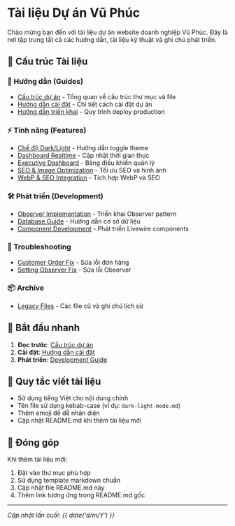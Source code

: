 # Tài liệu Dự án Vũ Phúc

Chào mừng bạn đến với tài liệu dự án website doanh nghiệp Vũ Phúc. Đây là nơi tập trung tất cả các hướng dẫn, tài liệu kỹ thuật và ghi chú phát triển.

## 📁 Cấu trúc Tài liệu

### 📖 Hướng dẫn (Guides)
- [Cấu trúc dự án](guides/project-structure.md) - Tổng quan về cấu trúc thư mục và file
- [Hướng dẫn cài đặt](installation.md) - Chi tiết cách cài đặt dự án
- [Hướng dẫn triển khai](deployment.md) - Quy trình deploy production

### ⚡ Tính năng (Features)
- [Chế độ Dark/Light](features/dark-light-mode.md) - Hướng dẫn toggle theme
- [Dashboard Realtime](features/dashboard-realtime.md) - Cập nhật thời gian thực
- [Executive Dashboard](features/executive-dashboard.md) - Bảng điều khiển quản lý
- [SEO & Image Optimization](features/seo-image-optimization.md) - Tối ưu SEO và hình ảnh
- [WebP & SEO Integration](features/webp-seo-integration.md) - Tích hợp WebP và SEO

### 🛠️ Phát triển (Development)
- [Observer Implementation](development/observer-implementation.md) - Triển khai Observer pattern
- [Database Guide](development/database-guide.md) - Hướng dẫn cơ sở dữ liệu
- [Component Development](components/) - Phát triển Livewire components

### 🔧 Troubleshooting
- [Customer Order Fix](troubleshooting/customer-order-fix.md) - Sửa lỗi đơn hàng
- [Setting Observer Fix](troubleshooting/setting-observer-fix.md) - Sửa lỗi Observer

### 📦 Archive
- [Legacy Files](archive/) - Các file cũ và ghi chú lịch sử

## 🚀 Bắt đầu nhanh

1. **Đọc trước**: [Cấu trúc dự án](guides/project-structure.md)
2. **Cài đặt**: [Hướng dẫn cài đặt](installation.md)
3. **Phát triển**: [Development Guide](development.md)

## 📝 Quy tắc viết tài liệu

- Sử dụng tiếng Việt cho nội dung chính
- Tên file sử dụng kebab-case (ví dụ: `dark-light-mode.md`)
- Thêm emoji để dễ nhận diện
- Cập nhật README.md khi thêm tài liệu mới

## 🤝 Đóng góp

Khi thêm tài liệu mới:
1. Đặt vào thư mục phù hợp
2. Sử dụng template markdown chuẩn
3. Cập nhật file README.md này
4. Thêm link tương ứng trong README.md gốc

---

*Cập nhật lần cuối: {{ date('d/m/Y') }}*
